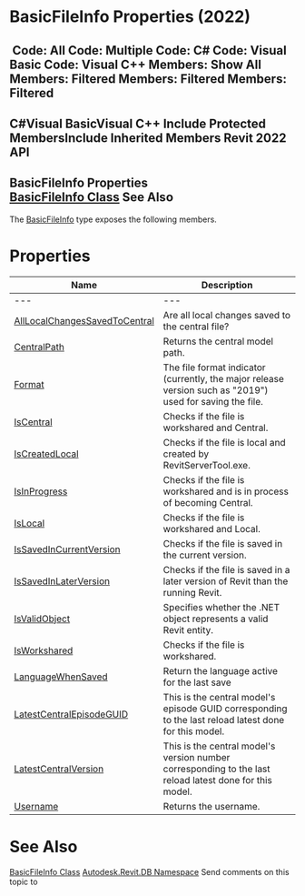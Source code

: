 # BasicFileInfo Properties (2022)

﻿
 Code: All Code: Multiple Code: C# Code: Visual Basic Code: Visual C++  Members: Show All Members: Filtered Members: Filtered Members: Filtered   
---  
C#Visual BasicVisual C++
Include Protected MembersInclude Inherited Members
Revit 2022 API  
---  
BasicFileInfo Properties  
[BasicFileInfo Class](475edc09-cee7-6ff1-a0fa-4e427a56262a.md "BasicFileInfo Class") See Also  
---  
The [BasicFileInfo](475edc09-cee7-6ff1-a0fa-4e427a56262a.md "BasicFileInfo Class") type exposes the following members.
# Properties
| Name | Description |
| --- | --- |
| --- | --- | --- |
| [AllLocalChangesSavedToCentral](621f9654-180b-4391-9ebc-f1894b74b3b9.md "AllLocalChangesSavedToCentral Property") | Are all local changes saved to the central file? |
| [CentralPath](7b646d50-585e-1c52-54f5-5b2eddc546a9.md "CentralPath Property") | Returns the central model path. |
| [Format](b0762e23-5c49-42bf-b3cc-d0b1194543c9.md "Format Property") | The file format indicator (currently, the major release version such as "2019") used for saving the file. |
| [IsCentral](0f412eca-700a-7e9e-570e-117f94c87d29.md "IsCentral Property") | Checks if the file is workshared and Central. |
| [IsCreatedLocal](edb87333-ccef-5cc3-9965-074b69722203.md "IsCreatedLocal Property") | Checks if the file is local and created by RevitServerTool.exe. |
| [IsInProgress](d756cb3e-b7b6-b51a-1f0e-90c3cd862632.md "IsInProgress Property") | Checks if the file is workshared and is in process of becoming Central. |
| [IsLocal](10c8c9c8-b938-981b-c90e-ceae3de832c8.md "IsLocal Property") | Checks if the file is workshared and Local. |
| [IsSavedInCurrentVersion](d68e377e-690c-0893-f505-003bf3634de5.md "IsSavedInCurrentVersion Property") | Checks if the file is saved in the current version. |
| [IsSavedInLaterVersion](27a0583a-c2e4-b198-cf60-168f51c07b13.md "IsSavedInLaterVersion Property") | Checks if the file is saved in a later version of Revit than the running Revit. |
| [IsValidObject](36688ac8-26a4-51d3-4cac-314e95fcab2d.md "IsValidObject Property") | Specifies whether the .NET object represents a valid Revit entity. |
| [IsWorkshared](7ba0cb4d-5498-567e-e523-5c9229303f9d.md "IsWorkshared Property") | Checks if the file is workshared. |
| [LanguageWhenSaved](2ea1f11e-1535-89c1-52c5-ee729cbe9b6e.md "LanguageWhenSaved Property") | Return the language active for the last save |
| [LatestCentralEpisodeGUID](698c403a-f118-3195-249f-7bd20aa18e59.md "LatestCentralEpisodeGUID Property") | This is the central model's episode GUID corresponding to the last reload latest done for this model. |
| [LatestCentralVersion](8f508901-37a3-3f77-1cea-cfdc1a05b37c.md "LatestCentralVersion Property") | This is the central model's version number corresponding to the last reload latest done for this model. |
| [Username](896036da-c37a-ce47-82dc-9d26ab722897.md "Username Property") | Returns the username. |

# See Also
[BasicFileInfo Class](475edc09-cee7-6ff1-a0fa-4e427a56262a.md "BasicFileInfo Class")
[Autodesk.Revit.DB Namespace](87546ba7-461b-c646-cbb1-2cb8f5bff8b2.md "Autodesk.Revit.DB Namespace")
Send comments on this topic to 